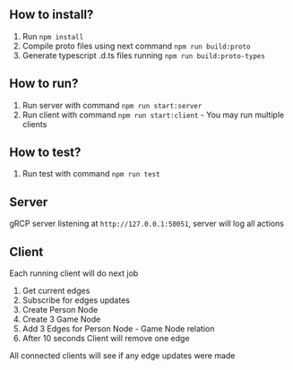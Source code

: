 ## How to install?
1) Run `npm install`
2) Compile proto files using next command `npm run build:proto`
3) Generate typescript .d.ts files running `npm run build:proto-types`

## How to run?

1) Run server with command `npm run start:server`
2) Run client with command `npm run start:client` - You may run multiple clients

## How to test?
1) Run test with command `npm run test`
## Server
gRCP server listening at `http://127.0.0.1:50051`, server will log all actions 

## Client
Each running client will do next job
1) Get current edges
2) Subscribe for edges updates
3) Create Person Node
4) Create 3 Game Node
5) Add 3 Edges for Person Node - Game Node relation 
6) After 10 seconds Client will remove one edge

All connected clients will see if any edge updates were made
